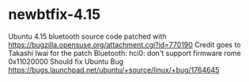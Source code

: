 # newbtfix-4.15
Ubuntu 4.15 bluetooth source code patched with https://bugzilla.opensuse.org/attachment.cgi?id=770190
Credit goes to Takashi Iwai for the patch
Bluetooth: hci0: don't support firmware rome 0x11020000 Should fix Ubuntu Bug https://bugs.launchpad.net/ubuntu/+source/linux/+bug/1764645
